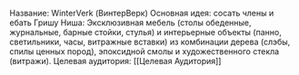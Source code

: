 Название: WinterVerk (ВинтерВерк)
Основная идея: сосать члены и ебать Гришу
Ниша: Эксклюзивная мебель (столы обеденные, журнальные, барные стойки, стулья) и интерьерные объекты (панно, светильники, часы, витражные вставки) из комбинации дерева (слэбы, спилы ценных пород), эпоксидной смолы и художественного стекла (витражи).
Целевая аудитория: [[Целевая Аудитория]]
